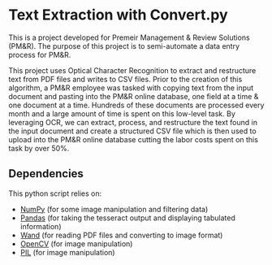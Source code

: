 # Text Extraction with Convert.py
This is a project developed for Premeir Management & Review Solutions (PM&R).
The purpose of this project is to semi-automate a data entry process for PM&R.

This project uses Optical Character Recognition to extract and restructure text from PDF files and writes to CSV files. 
Prior to the creation of this algorithm, a PM&R employee was tasked with copying text from the input document and pasting into the PM&R online database, one field at a time & one document at a time. Hundreds of these documents are processed every month and a large amount of time is spent on this low-level task.
By leveraging OCR, we can extract, process, and restructure the text found in the input document and create a structured CSV file which is then used to upload into the PM&R online database cutting the labor costs spent on this task by over 50%.

## Dependencies
This python script relies on:    
- [NumPy](https://numpy.org) (for some image manipulation and filtering data)  
- [Pandas](https://pandas.pydata.org) (for taking the tesseract output and displaying tabulated information)  
- [Wand](http://docs.wand-py.org/en/0.5.7/) (for reading PDF files and converting to image format)  
- [OpenCV](https://opencv-python-tutroals.readthedocs.io/en/latest/py_tutorials/py_gui/py_image_display/py_image_display.html) (for image manipulation)  
- [PIL](https://www.pythonware.com/products/pil/) (for image manipulation)
